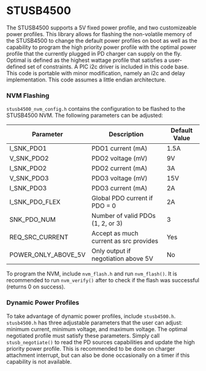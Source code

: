 # STUSB4500
The STUSB4500 supports a 5V fixed power profile, and two customizeable power profiles. This library allows for flashing the non-volatile memory of the STUSB4500 to change the default power profiles on boot as well as the capability to program the high priority power profile with the optimal power profile that the currently plugged in PD charger can supply on the fly. Optimal is defined as the highest wattage profile that satisfies a user-defined set of constraints. A PIC i2c driver is included in this code base. This code is portable with minor modification, namely an i2c and delay implementation. This code assumes a little endian architecture.

### NVM Flashing
`stusb4500_nvm_config.h` contains the configuration to be flashed to the STUSB4500 NVM. The following parameters can be adjusted:

| Parameter           | Description                            | Default Value |
| --------------------| -------------------------------------- | ------------- |
| I_SNK_PDO1          | PDO1 current (mA)                      | 1.5A          |
| V_SNK_PDO2          | PDO2 voltage (mV)                      | 9V            |
| I_SNK_PDO2          | PDO2 current (mA)                      | 3A            |
| V_SNK_PDO3          | PDO3 voltage (mV)                      | 15V           |
| I_SNK_PDO3          | PDO3 current (mA)                      | 2A            |
| I_SNK_PDO_FLEX      | Global PDO current if PDO = 0          | 2A            |
| SNK_PDO_NUM         | Number of valid PDOs (1, 2, or 3)      | 3             |
| REQ_SRC_CURRENT     | Accept as much current as src provides | Yes           |
| POWER_ONLY_ABOVE_5V | Only output if negotiation above 5V    | No            |

To program the NVM, include `nvm_flash.h` and run `nvm_flash()`. It is recommended to run `nvm_verify()` after to check if the flash was successful (returns 0 on success). 

### Dynamic Power Profiles
To take advantage of dynamic power profiles, include `stusb4500.h`. `stusb4500.h` has three adjustable parameters that the user can adjust: minimum current, minimum voltage, and maximum voltage. The optimal negotiated profile must satisfy these parameters. Simply call `stusb_negotiate()` to read the PD sources capabilities and update the high priority power profile. This is recommended to be done on charger attachment interrupt, but can also be done occasionally on a timer if this capability is not available.
